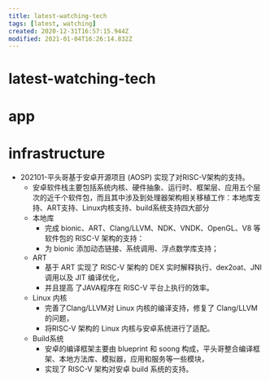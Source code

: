 ```yaml
---
title: latest-watching-tech
tags: [latest, watching]
created: 2020-12-31T16:57:15.944Z
modified: 2021-01-04T16:26:14.832Z
---
```


# latest-watching-tech

# app

# infrastructure

- 202101-平头哥基于安卓开源项目 (AOSP) 实现了对RISC-V架构的支持。
  - 安卓软件栈主要包括系统内核、硬件抽象、运行时、框架层、应用五个层次的近千个软件包，而且其中涉及到处理器架构相关移植工作：本地库支持、ART支持、Linux内核支持、build系统支持四大部分
  - 本地库 
    - 完成 bionic、ART、Clang/LLVM、NDK、VNDK、OpenGL、V8 等软件包的 RISC-V 架构的支持：
    - 为 bionic 添加动态链接、系统调用、浮点数学库支持；
  - ART
    - 基于 ART 实现了 RISC-V 架构的 DEX 实时解释执行、dex2oat、JNI 调用以及 JIT 编译优化，
    - 并且提高 了JAVA程序在 RISC-V 平台上执行的效率。
  - Linux 内核
    - 完善了Clang/LLVM对 Linux 内核的编译支持，修复了 Clang/LLVM 的问题，
    - 将RISC-V 架构的 Linux 内核与安卓系统进行了适配。
  - Build系统
    - 安卓的编译框架主要由 blueprint 和 soong 构成，平头哥整合编译框架、本地方法库、模拟器，应用和服务等一些模块，
    - 实现了 RISC-V 架构对安卓 build 系统的支持。
